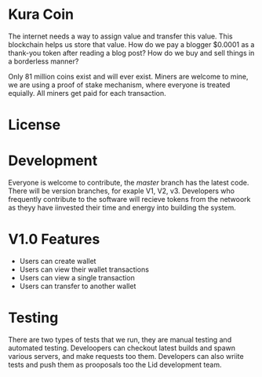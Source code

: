 # Kura Coin

The internet needs a way to assign value and transfer this value. This blockchain helps us store that value. How do we pay a blogger $0.0001 as a thank-you token after reading a blog post?
How do we buy and sell things in a borderless manner?

Only 81 million coins exist and will ever exist. Miners are welcome to mine, we are using a proof of stake mechanism, where everyone is treated equially. All miners get paid for each transaction. 

# License

# Development

Everyone is welcome to contribute, the *master* branch has the latest code. There will be version branches, for exaple V1, V2, v3.
Developers who frequently contribute to the software will recieve tokens from the netwoork as theyy have iinvested their time and energy into building the system.

# V1.0 Features

- Users can create wallet
- Users can view their wallet transactions
- Users can view a single transaction
- Users can transfer to another wallet

# Testing

There are two types of tests that we run, they are manual testing and automated testing. Develoopers can checkout latest builds and spawn various servers,
and make requests too them. Developers can also wriite tests and push them as prooposals too the Lid development team.
